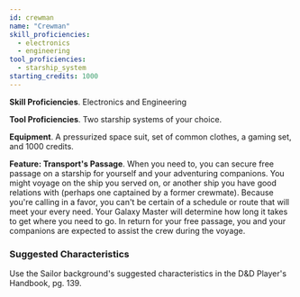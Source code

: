```yaml
---
id: crewman
name: "Crewman"
skill_proficiencies:
  - electronics
  - engineering
tool_proficiencies:
  - starship_system
starting_credits: 1000
---
```


__Skill Proficiencies__. Electronics and Engineering

__Tool Proficiencies__. Two starship systems of your choice.

__Equipment__. A pressurized space suit, set of common clothes, a gaming set, and 1000 credits.

__Feature: Transport's Passage__. When you need to, you can secure free passage on a starship for yourself and your adventuring
companions. You might voyage on the ship you served on, or another ship you have good relations with (perhaps one captained
by a former crewmate). Because you're calling in a favor, you can't be certain of a schedule or route that will meet your
every need. Your Galaxy Master will determine how long it takes to get where you need to go. In return for your free passage,
you and your companions are expected to assist the crew during the voyage.

<div class="hr"></div>

### Suggested Characteristics
Use the Sailor background's suggested characteristics in the D&D Player's Handbook, pg. 139.